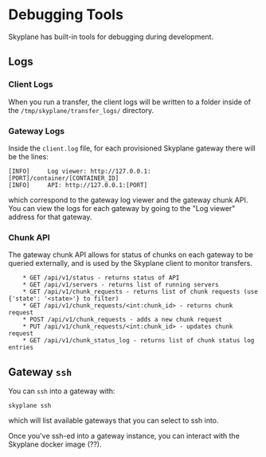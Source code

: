 # Debugging Tools
Skyplane has built-in tools for debugging during development. 

## Logs 

### Client Logs
When you run a transfer, the client logs will be written to a folder inside of the `/tmp/skyplane/transfer_logs/` directory. 

### Gateway Logs
Inside the `client.log` file, for each provisioned Skyplane gateway there will be the lines: 
```
[INFO]     Log viewer: http://127.0.0.1:[PORT]/container/[CONTAINER_ID] 
[INFO]     API: http://127.0.0.1:[PORT]
```
which correspond to the gateway log viewer and the gateway chunk API. You can view the logs for each gateway by going to the "Log viewer" address for that gateway. 

### Chunk API 
The gateway chunk API allows for status of chunks on each gateway to be queried externally, and is used by the Skyplane client to monitor transfers. 
```
    * GET /api/v1/status - returns status of API
    * GET /api/v1/servers - returns list of running servers
    * GET /api/v1/chunk_requests - returns list of chunk requests (use {'state': '<state>'} to filter)
    * GET /api/v1/chunk_requests/<int:chunk_id> - returns chunk request
    * POST /api/v1/chunk_requests - adds a new chunk request
    * PUT /api/v1/chunk_requests/<int:chunk_id> - updates chunk request
    * GET /api/v1/chunk_status_log - returns list of chunk status log entries
```

## Gateway `ssh`
You can `ssh` into a gateway with: 
```
skyplane ssh
```
which will list available gateways that you can select to ssh into. 

Once you've ssh-ed into a gateway instance, you can interact with the Skyplane docker image (??).